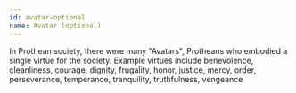 ```yaml
---
id: avatar-optional
name: Avatar (optional)
---
```

In Prothean society, there were many "Avatars", Protheans who embodied a single virtue for the society. Example virtues include benevolence, cleanliness, courage, dignity, frugality, honor, justice, mercy, order, perseverance, temperance, tranquility, truthfulness, vengeance